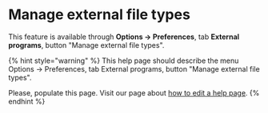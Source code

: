 # Manage external file types

This feature is available through **Options → Preferences**, tab **External programs**, button "Manage external file types"​.

{% hint style="warning" %}
This help page should describe the menu Options -&gt; Preferences, tab External programs, button "Manage external file types".

Please, populate this page. Visit our page about [how to edit a help page](../faqcontributing/how-to-improve-the-help-page.md#editing-help-pages-directly-in-the-browser).​​
{% endhint %}

